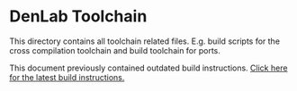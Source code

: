 # DenLab Toolchain

This directory contains all toolchain related files. E.g. build scripts for
the cross compilation toolchain and build toolchain for ports.

This document previously contained outdated build instructions. [Click here for the latest build instructions.](https://github.com/DenLabOS/denlab/blob/master/Documentation/BuildInstructions.md)
